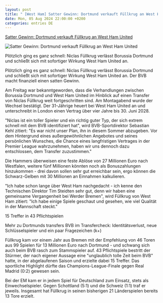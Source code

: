 ```yaml
---
layout: post
title: " [West Ham] Satter Gewinn: Dortmund verkauft Füllkrug an West Ham United"
date: Mon, 05 Aug 2024 22:00:00 +0200
categories: entries DE
---
```

[Satter Gewinn: Dortmund verkauft Füllkrug an West Ham United](https://www.kicker.de/mit-sattem-gewinn-dortmund-verkauft-fuellkrug-an-west-ham-united-1042008/artikel)

![Satter Gewinn: Dortmund verkauft Füllkrug an West Ham United](https://derivates.kicker.de/image/upload/c_crop%2Cx_0%2Cy_174%2Cw_4000%2Ch_2250/w_1200%2Cq_auto/v1/2024/08/02/c9520cef-47fe-4598-a357-d596a5888dd7.jpeg)

Plötzlich ging es ganz schnell: Niclas Füllkrug verlässt Borussia Dortmund und schließt sich mit sofortiger Wirkung West Ham United an.

Plötzlich ging es ganz schnell: Niclas Füllkrug verlässt Borussia Dortmund und schließt sich mit sofortiger Wirkung West Ham United an. Der BVB macht finanziell einen satten Gewinn.

Am Freitag war bekanntgeworden, dass die Verhandlungen zwischen Borussia Dortmund und West Ham United im Hinblick auf einen Transfer von Niclas Füllkrug weit fortgeschritten sind. Am Montagabend wurde der Wechsel bestätigt. Der 31-Jährige heuert bei West Ham United an und unterschreibt in London einen Vertrag über vier Jahre bis 30. Juni 2028.

"Niclas ist ein toller Spieler und ein richtig guter Typ, der sich extrem schnell mit dem BVB identifiziert hat", wird BVB-Sportdirektor Sebastian Kehl zitiert: "Es war nicht unser Plan, ihn in diesem Sommer abzugeben. Vor dem Hintergrund eines außergewöhnlichen Angebotes und seines persönlichen Wunsches, die Chance eines langfristigen Vertrages in der Premier League wahrzunehmen, haben wir uns dennoch dazu entschlossen, dem Transfer zuzustimmen."

Die Hammers überweisen eine feste Ablöse von 27 Millionen Euro nach Westfalen, weitere fünf Millionen könnten noch als Bonuszahlungen hinzukommen - drei davon sollen sehr gut erreichbar sein, ergo können die Schwarz-Gelben mit 30 Millionen an Einnahmen kalkulieren.

"Ich habe schon lange über West Ham nachgedacht - ich kenne den Technischen Direktor Tim Steidten sehr gut, denn wir haben eine gemeinsame Vergangenheit bei Werder Bremen", wird Füllkrug von West Ham zitiert: "Ich habe einige Spiele geschaut und gesehen, wie viel Qualität in der Mannschaft steckt."

15 Treffer in 43 Pflichtspielen

Mehr zu Dortmunds transfers BVB im Transfercheck: Identitätsverlust, neue Schlüsselspieler und ein paar Fragezeichen (k+)

Füllkrug kam vor einem Jahr aus Bremen mit der Empfehlung von 46 Toren aus 99 Spielen für 13 Millionen Euro nach Dortmund - und schwang sich auch beim BVB rasch zum Stammspieler auf. 43 Pflichtspiele bestritt der Stürmer, der nach eigener Aussage eine "unglaublich tolle Zeit beim BVB" hatte, in der abgelaufenen Saison und erzielte dabei 15 Treffer. Das sportliche Highlight dürfte das Champions-League-Finale gegen Real Madrid (0:2) gewesen sein.

Bei der EM kam er in jedem Spiel für Deutschland zum Einsatz, stets als Einwechselspieler. Gegen Schottland (5:1) und die Schweiz (1:1) traf er jeweils. Insgesamt hat Füllkrug in seinen bisherigen 21 Länderspielen bereits 13 Tore erzielt.

